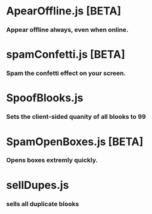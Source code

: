 # ApearOffline.js [BETA]
### Appear offline always, even when online.
# spamConfetti.js [BETA]
### Spam the confetti effect on your screen.
# SpoofBlooks.js
### Sets the client-sided quanity of all blooks to 99
# SpamOpenBoxes.js [BETA]
### Opens boxes extremly quickly.
# sellDupes.js
### sells all duplicate blooks
